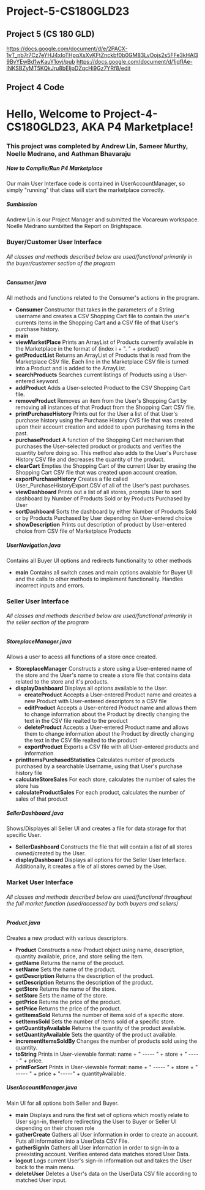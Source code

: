 # Project-5-CS180GLD23
## Project 5 (CS 180 GLD)
https://docs.google.com/document/d/e/2PACX-1vT_nb7r7Cz7eYHJ4xIoTHpqXsXvKFtZnckbf0b0GM83LvOojs2s5FFe3kHAl39BvYEwBd1wKauY1ovj/pub
https://docs.google.com/document/d/1jqfIAe-INKSBZyMT5KQkJru8bEljpDZqcHi9Gz7YRf8/edit


## Project 4 Code
# Hello, Welcome to Project-4-CS180GLD23, AKA P4 Marketplace!
### This project was completed by Andrew Lin, Sameer Murthy, Noelle Medrano, and Aathman Bhavaraju

##### How to Compile/Run P4 Marketplace
Our main User Interface code is contained in UserAccountManager, so simply "running" that class will start the marketplace correctly.

##### Sumbission
Andrew Lin is our Project Manager and submitted the Vocareum workspace.
Noelle Medrano sumbitted the Report on Brightspace.

### Buyer/Customer User Interface
###### All classes and methods described below are used/functional primarily in the buyer/customer section of the program

##### Consumer.java
All methods and functions related to the Consumer's actions in the program.
- **Consumer**
  Constructor that takes in the parameters of a String username and creates a CSV Shopping Cart file to contain the user's currents items in the Shopping Cart and a CSV file of that User's purchase history.
- **main**
- **viewMarketPlace**
  Prints an ArrayList of Products currently available in the Marketplace in the format of (index i + ". " + product)
- **getProductList**
  Returns an ArrayList of Products that is read from the Marketplace CSV file. Each line in the Marketplace CSV file is turned into a Product and is added to the ArrayList.
- **searchProducts**
  Searches current listings of Products using a User-entered keyword.
- **addProduct**
  Adds a User-selected Product to the CSV Shopping Cart file.
- **removeProduct**
  Removes an item from the User's Shopping Cart by removing all instances of that Product from the Shopping Cart CSV file.
- **printPurchaseHistory**
  Prints out for the User a list of that User's purchase history using the Purchase History CVS file that was created upon their account creation and added to upon purchasing items in the past.
- **purchaseProduct**
  A function of the Shopping Cart mechanism that purchases the User-selected product or products and verifies the quantity before doing so. This method also adds to the User's Purchase History CSV file and decreases the quantity of the product.
- **clearCart**
  Empties the Shopping Cart of the current User by erasing the Shopping Cart CSV file that was created upon account creation.
- **exportPurchaseHistory**
  Creates a file called User_PurchaseHistoryExport.CSV of all of the User's past purchases.
- **viewDashboard**
  Prints out a list of all stores, prompts User to sort dashboard by Number of Products Sold or by Products Purchased by User
- **sortDashboard**
  Sorts the dashboard by either Number of Products Sold or by Products Purchased by User depending on User-entered choice
- **showDescription**
  Prints out description of product by User-entered choice from CSV file of Marketplace Products

##### UserNavigation.java
Contains all Buyer UI options and redirects functionality to other methods
- **main**
  Contains all switch cases and main options avaiable for Buyer UI and the calls to other methods to implement functionality. Handles incorrect inputs and errors.

### Seller User Interface
###### All classes and methods described below are used/functional primarily in the seller section of the program

##### StoreplaceManager.java
Allows a user to acess all functions of a store once created.
- **StoreplaceManager**
  Constructs a store using a User-entered name of the store and the User's name to create a store file that contains data related to the store and it's products.
- **displayDashboard**
  Displays all options available to the User.
  - **createProduct**
    Accepts a User-entered Product name and creates a new Product with User-entered descriptors to a CSV file
  - **editProduct**
    Accepts a User-entered Product name and allows them to change information about the Product by directly changing the text in the CSV file realted to the product
  - **deleteProduct**
    Accepts a User-entered Product name and allows them to change information about the Product by directly changing the text in the CSV file realted to the product
  - **exportProduct**
    Exports a CSV file with all User-entered products and information
- **printItemsPurchasedStatistics**
  Calculates number of products purchased by a searchable Username, using that User's purchase history file
- **calculateStoreSales**
  For each store, calculates the number of sales the store has
- **calculateProductSales**
  For each product, calculates the number of sales of that product

##### SellerDashboard.java
Shows/Displayes all Seller UI and creates a file for data storage for that specific User.
- **SellerDashboard**
  Constructs the file that will contain a list of all stores owned/created by the User.
- **displayDashboard**
  Displays all options for the Seller User Interface. Additionally, it creates a file of all stores owned by the User.

### Market User Interface
###### All classes and methods described below are used/functional throughout the full market function (used/accessed by both buyers and sellers)

##### Product.java
Creates a new product with various descriptors.
- **Product**
  Constructs a new Product object using name, description, quantity available, price, and store selling the item.
- **getName**
  Returns the name of the product.
- **setName**
  Sets the name of the product.
- **getDescription**
  Returns the description of the product.
- **setDescription**
  Returns the description of the product.
- **getStore**
  Returns the name of the store.
- **setStore**
  Sets the name of the store.
- **getPrice**
  Returns the price of the product.
- **setPrice**
  Returns the price of the product.
- **getItemsSold**
  Returns the number of items sold of a specific store.
- **setItemsSold**
  Sets the number of items sold of a specific store.
- **getQuantityAvailable**
  Returns the quantity of the product available.
- **setQuantityAvailable**
  Sets the quantity of the product available.
- **incrementItemsSoldBy**
  Changes the number of products sold using the quantity.
- **toString**
  Prints in User-viewable format: name + " ----- " + store + " ----- " + price.
- **printForSort**
  Prints in User-viewable format: name + " ----- " + store + " ----- " + price + "-----" + quantityAvailable.
  
##### UserAccountManager.java
Main UI for all options both Seller and Buyer.
- **main**
  Displays and runs the first set of options which mostly relate to User sign-in, therefore redirecting the User to Buyer or Seller UI depending on their chosen role
- **gatherCreate**
  Gathers all User information in order to create an account. Puts all information into a UserData CSV File. 
- **gatherSignIn**
  Gathers all User information in order to sign-in to a preexisting account. Verifies entered data matches stored User Data.
- **logout**
  Logs current User's sign-in information out and takes the User back to the main menu.
- **deleteUser**
  Deletes a User's data on the UserData CSV file according to matched User input.
  
